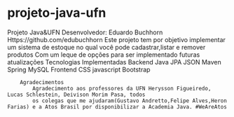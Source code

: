 # projeto-java-ufn
Projeto Java&UFN
        Desenvolvedor: Eduardo Buchhorn
      Https://github.com/edubuchhorn
        Este projeto tem por objetivo implementar um sistema de estoque no qual você pode cadastrar,listar e
            remover produtos Com um leque de opções para ser implementado futuras atualizações
        Tecnologias Implementadas
            Backend
            Java
            JPA
            JSON
            Maven
            Spring 
            MySQL
            Frontend
            CSS
            javascript
            Bootstrap
       
        Agradecimentos
            Agradecimento aos professores da UFN Herysson Figueiredo, Lucas Schlestein, Deivison Morim Pasa, todos
            os colegas que me ajudaram(Gustavo Andretto,Felipe Alves,Heron Farias) e a Atos Brasil por disponibilizar a Academia Java. #WeAreAtos

